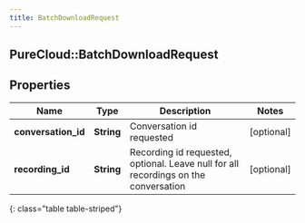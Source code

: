 ```yaml
---
title: BatchDownloadRequest
---
```

## PureCloud::BatchDownloadRequest

## Properties

|Name | Type | Description | Notes|
|------------ | ------------- | ------------- | -------------|
| **conversation_id** | **String** | Conversation id requested | [optional] |
| **recording_id** | **String** | Recording id requested, optional.  Leave null for all recordings on the conversation | [optional] |
{: class="table table-striped"}



